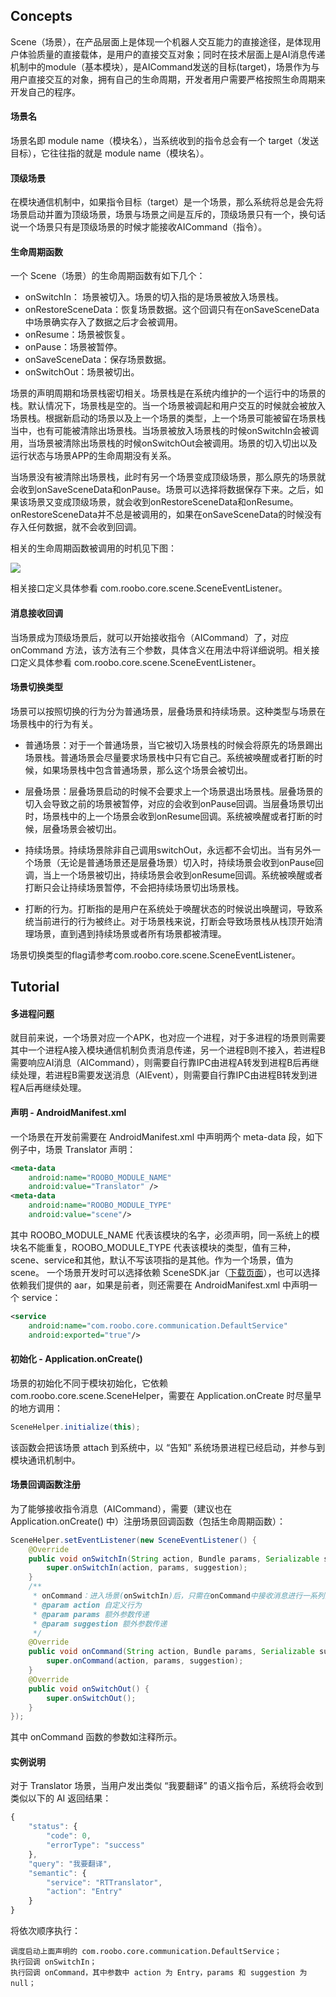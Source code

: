 ## Concepts

Scene（场景），在产品层面上是体现一个机器人交互能力的直接途径，是体现用户体验质量的直接载体，是用户的直接交互对象；同时在技术层面上是AI消息传递机制中的module（基本模块），是AICommand发送的目标\(target\)，场景作为与用户直接交互的对象，拥有自己的生命周期，开发者用户需要严格按照生命周期来开发自己的程序。

#### 场景名

场景名即 module name（模块名），当系统收到的指令总会有一个 target（发送目标），它往往指的就是 module name（模块名）。

#### 顶级场景

在模块通信机制中，如果指令目标（target）是一个场景，那么系统将总是会先将场景启动并置为顶级场景，场景与场景之间是互斥的，顶级场景只有一个，换句话说一个场景只有是顶级场景的时候才能接收AICommand（指令）。

#### 生命周期函数

一个 Scene（场景）的生命周期函数有如下几个：
* onSwitchIn： 场景被切入。场景的切入指的是场景被放入场景栈。
* onRestoreSceneData：恢复场景数据。这个回调只有在onSaveSceneData中场景确实存入了数据之后才会被调用。
* onResume：场景被恢复。
* onPause：场景被暂停。
* onSaveSceneData：保存场景数据。
* onSwitchOut：场景被切出。

场景的声明周期和场景栈密切相关。场景栈是在系统内维护的一个运行中的场景的栈。默认情况下，场景栈是空的。当一个场景被调起和用户交互的时候就会被放入场景栈。根据新启动的场景以及上一个场景的类型，上一个场景可能被留在场景栈当中，也有可能被清除出场景栈。当场景被放入场景栈的时候onSwitchIn会被调用，当场景被清除出场景栈的时候onSwitchOut会被调用。场景的切入切出以及运行状态与场景APP的生命周期没有关系。

当场景没有被清除出场景栈，此时有另一个场景变成顶级场景，那么原先的场景就会收到onSaveSceneData和onPause。场景可以选择将数据保存下来。之后，如果该场景又变成顶级场景，就会收到onRestoreSceneData和onResume。
onRestoreSceneData并不总是被调用的，如果在onSaveSceneData的时候没有存入任何数据，就不会收到回调。

相关的生命周期函数被调用的时机见下图：

![](/assets/scene_lifecycle.jpg)

相关接口定义具体参看 com.roobo.core.scene.SceneEventListener。

#### 消息接收回调

当场景成为顶级场景后，就可以开始接收指令（AICommand）了，对应 onCommand 方法，该方法有三个参数，具体含义在用法中将详细说明。相关接口定义具体参看 com.roobo.core.scene.SceneEventListener。

#### 场景切换类型
场景可以按照切换的行为分为普通场景，层叠场景和持续场景。这种类型与场景在场景栈中的行为有关。
* 普通场景：对于一个普通场景，当它被切入场景栈的时候会将原先的场景踢出场景栈。普通场景会尽量要求场景栈中只有它自己。系统被唤醒或者打断的时候，如果场景栈中包含普通场景，那么这个场景会被切出。

* 层叠场景：层叠场景启动的时候不会要求上一个场景退出场景栈。层叠场景的切入会导致之前的场景被暂停，对应的会收到onPause回调。当层叠场景切出时，场景栈中的上一个场景会收到onResume回调。系统被唤醒或者打断的时候，层叠场景会被切出。

* 持续场景。持续场景除非自己调用switchOut，永远都不会切出。当有另外一个场景（无论是普通场景还是层叠场景）切入时，持续场景会收到onPause回调，当上一个场景被切出，持续场景会收到onResume回调。系统被唤醒或者打断只会让持续场景暂停，不会把持续场景切出场景栈。

* 打断的行为。打断指的是用户在系统处于唤醒状态的时候说出唤醒词，导致系统当前进行的行为被终止。对于场景栈来说，打断会导致场景栈从栈顶开始清理场景，直到遇到持续场景或者所有场景都被清理。

场景切换类型的flag请参考com.roobo.core.scene.SceneEventListener。

## Tutorial

#### 多进程问题

就目前来说，一个场景对应一个APK，也对应一个进程，对于多进程的场景则需要其中一个进程A接入模块通信机制负责消息传递，另一个进程B则不接入，若进程B需要响应AI消息（AICommand），则需要自行靠IPC由进程A转发到进程B后再继续处理，若进程B需要发送消息（AIEvent），则需要自行靠IPC由进程B转发到进程A后再继续处理。

#### 声明 - AndroidManifest.xml

一个场景在开发前需要在 AndroidManifest.xml 中声明两个 meta-data 段，如下例子中，场景 Translator 声明：

```xml
<meta-data 
    android:name="ROOBO_MODULE_NAME" 
    android:value="Translator" /> 
<meta-data 
    android:name="ROOBO_MODULE_TYPE" 
    android:value="scene"/> 
```

其中 ROOBO\_MODULE\_NAME 代表该模块的名字，必须声明，同一系统上的模块名不能重复，ROOBO\_MODULE\_TYPE 代表该模块的类型，值有三种，scene、service和其他，默认不写该项指的是其他。作为一个场景，值为 scene。 一个场景开发时可以选择依赖 SceneSDK.jar（[下载页面](#)），也可以选择依赖我们提供的 aar，如果是前者，则还需要在 AndroidManifest.xml 中声明一个 service：

```xml
<service 
    android:name="com.roobo.core.communication.DefaultService" 
    android:exported="true"/> 
```

#### 初始化 - Application.onCreate\(\)

场景的初始化不同于模块初始化，它依赖 com.roobo.core.scene.SceneHelper，需要在 Application.onCreate 时尽量早的地方调用：

```java
SceneHelper.initialize(this); 
```

该函数会把该场景 attach 到系统中，以 “告知” 系统场景进程已经启动，并参与到模块通讯机制中。

#### 场景回调函数注册

为了能够接收指令消息（AICommand），需要（建议也在 Application.onCreate\(\) 中）注册场景回调函数（包括生命周期函数）：

```java
SceneHelper.setEventListener(new SceneEventListener() { 
    @Override 
    public void onSwitchIn(String action, Bundle params, Serializable suggestion) {
        super.onSwitchIn(action, params, suggestion); 
    } 
    /**
     * onCommand：进入场景(onSwitchIn)后，只需在onCommand中接收消息进行一系列操作就可以了；
     * @param action 自定义行为
     * @param params 额外参数传递
     * @param suggestion 额外参数传递
     */
    @Override 
    public void onCommand(String action, Bundle params, Serializable suggestion) { 
        super.onCommand(action, params, suggestion); 
    } 
    @Override 
    public void onSwitchOut() { 
        super.onSwitchOut(); 
    } 
}); 
```

其中 onCommand 函数的参数如注释所示。

#### 实例说明

对于 Translator 场景，当用户发出类似 “我要翻译” 的语义指令后，系统将会收到类似以下的 AI 返回结果：

```js
{
    "status": {
        "code": 0,
        "errorType": "success"
    }, 
    "query": "我要翻译",
    "semantic": {
        "service": "RTTranslator", 
        "action": "Entry" 
    }
}
```

将依次顺序执行：

```
调度启动上面声明的 com.roobo.core.communication.DefaultService；
执行回调 onSwitchIn；
执行回调 onCommand，其中参数中 action 为 Entry，params 和 suggestion 为 null；
```



